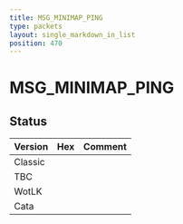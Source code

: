 ```yaml
---
title: MSG_MINIMAP_PING
type: packets
layout: single_markdown_in_list
position: 470
---
```


# MSG_MINIMAP_PING

## Status

Version | Hex | Comment
---------- | ---------- | ---------- 
Classic |  |  
TBC |  |  
WotLK |  |  
Cata |  |  

